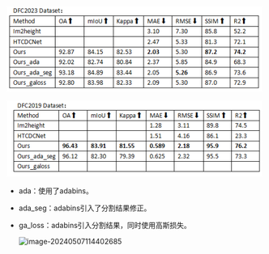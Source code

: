 ![image-20240507114242399](./images/5_7_1.png)

![image-20240507114335005](./images/5_7_2.png)

* ada：使用了adabins。

* ada_seg：adabins引入了分割结果修正。

* ga_loss：adabins引入分割结果，同时使用高斯损失。

  ![image-20240507114402685](../images/5_7_3.png)
